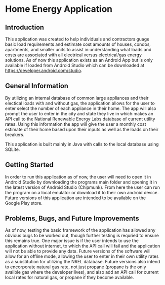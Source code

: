 # Home Energy Application

## Introduction
This application was created to help individuals and contractors guage basic load requirements and estimate cost amounts of houses, condos, apartments, 
and smaller units to assist in understanding what loads and costs are associated with all electrical versus electrical/gas energy solutions.
As of now this application exists as an Android App but is only available if loaded from Android Studio which can be downloaded at https://developer.android.com/studio.

## General Information
By utilizing an internal database of common large appliances and their electical loads with and without gas, the application allows for the user to enter select the number of each appliance in their home.
The app will also prompt the user to enter in the city and state they live in which makes an API call to the National Renewable Energy Labs database of current utility rates. Using this information the app will give the user a monthly cost estimate of their home based upon their inputs as well as the loads on their breakers.

This application is built mainly in Java with calls to the local database using SQLite. 

## Getting Started
In order to run this application as of now, the user will need to open it in Android Studio by downloading the programs main folder and opening it in the latest version of Android Studio (Chipmunk). From here the user can run the program on a local emulator or download it to their own android device.
Future versions of this application are intended to be available on the Google Play store. 

## Problems, Bugs, and Future Improvements
As of now, testing the basic framework of the application has allowed any obvious bugs to be worked out, though further testing is requried to ensure this remains true. One major issue is if the user intends to use the application without internet, to which the API call will fail and the application will not be able to provide any data.
Future versions of the software will allow for an offline mode, allowing the user to enter in their own utility rates as a substitution for utilizing the NREL database.
Future versions also intend to encorporate natural gas rate, not just propane (propane is the only availble gas where the developer lives), and also add an API call for current local rates for natural gas, or propane if they become available. 
